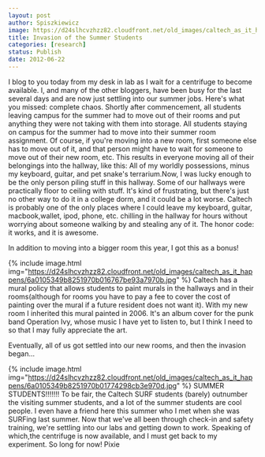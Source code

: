 ```yaml
---
layout: post
author: Spiszkiewicz
image: https://d24slhcvzhzz82.cloudfront.net/old_images/caltech_as_it_happens/6a0105349b8251970b016767bd8f89970b.jpg
title: Invasion of the Summer Students 
categories: [research]
status: Publish
date: 2012-06-22
---
```


  I blog to you today from my desk in lab as I wait for a centrifuge to become available. I, and many of the other bloggers, have been busy for the last several days and are now just settling into our summer jobs. Here's what you missed: complete chaos. Shortly after commencement, all students leaving campus for the summer had to move out of their rooms and put anything they were not taking with them into storage. All students staying on campus for the summer had to move into their summer room assignment. Of course, if you're moving into a new room, first someone else has to move out of it, and that person might have to wait for someone to move out of their new room, etc. This results in everyone moving all of their belongings into the hallway, like this:
All of my worldly possessions, minus my keyboard, guitar, and pet snake's terrarium.Now, I was lucky enough to be the only person piling stuff in this hallway. Some of our hallways were practically floor to ceiling with stuff. It's kind of frustrating, but there's just no other way to do it in a college dorm, and it could be a lot worse. Caltech is probably one of the only places where I could leave my keyboard, guitar, macbook,wallet, ipod, phone, etc. chilling in the hallway for hours without worrying about someone walking by and stealing any of it. The honor code: it works, and it is awesome.

  In addition to moving into a bigger room this year, I got this as a bonus!


{% include image.html img="https://d24slhcvzhzz82.cloudfront.net/old_images/caltech_as_it_happens/6a0105349b8251970b016767be93a7970b.jpg" %}
Caltech has a mural policy that allows students to paint murals in the hallways and in their rooms(although for rooms you have to pay a fee to cover the cost of painting over the mural if a future resident does not want it). With my new room I inherited this mural painted in 2006. It's an album cover for the punk band Operation Ivy, whose music I have yet to listen to, but I think I need to so that I may fully appreciate the art.

  Eventually, all of us got settled into our new rooms, and then the invasion began...


{% include image.html img="https://d24slhcvzhzz82.cloudfront.net/old_images/caltech_as_it_happens/6a0105349b8251970b01774298cb3e970d.jpg" %}
SUMMER STUDENTS!!!!!!!
To be fair, the Caltech SURF students (barely) outnumber the visiting summer students, and a lot of the summer students are cool people. I even have a friend here this summer who I met when she was SURFing last summer. Now that we've all been through check-in and safety training, we're settling into our labs and getting down to work. Speaking of which,the centrifuge is now available, and I must get back to my experiment. So long for now!
Pixie

